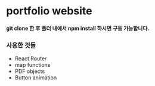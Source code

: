 # portfolio website

**git clone 한 후 폴더 내에서 npm install 하시면 구동 가능합니다.**

### 사용한 것들
* React Router
* map functions
* PDF objects
* Button animation
